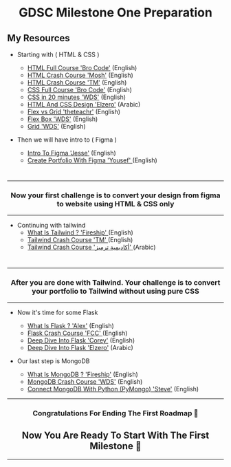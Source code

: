 <h1 align = 'center' >GDSC Milestone One Preparation </h1>

## My Resources


* Starting with ( HTML & CSS )
  * [HTML Full Course 'Bro Code'](https://www.youtube.com/watch?v=HD13eq_Pmp8&t=1s&ab_channel=BroCode) (English)
  * [HTML Crash Course 'Mosh'](https://www.youtube.com/watch?v=qz0aGYrrlhU&t=479s&ab_channel=ProgrammingwithMosh) (English)
  * [HTML Crash Course 'TM'](https://www.youtube.com/watch?v=UB1O30fR-EE&t=1537s&ab_channel=TraversyMedia) (English) 
  * [CSS Full Course 'Bro Code'](https://www.youtube.com/watch?v=wRNinF7YQqQ&t=1747s&ab_channel=BroCode) (English)
  * [CSS in 20 minutes 'WDS'](https://www.youtube.com/watch?v=1PnVor36_40&ab_channel=WebDevSimplified) (English)
  * [HTML And CSS Design 'Elzero'](https://www.youtube.com/watch?v=_-eh8cwGGwg&ab_channel=ElzeroWebSchool) (Arabic)
  * [Flex vs Grid 'theteachr'](https://www.youtube.com/watch?v=hT9ABJyOzwM&ab_channel=theteachr) (English)
  * [Flex Box 'WDS'](https://www.youtube.com/watch?v=fYq5PXgSsbE&ab_channel=WebDevSimplified) (English)
  * [Grid 'WDS'](https://www.youtube.com/watch?v=9zBsdzdE4sM&t=103s&ab_channel=WebDevSimplified) (English)
  

* Then we will have intro to ( Figma )
    * [Intro To Figma 'Jesse'](https://www.youtube.com/watch?v=jk1T0CdLxwU&ab_channel=JesseShowalter) (English)
    * [Create Portfolio With Figma 'Yousef' ](https://www.youtube.com/watch?v=vO2eO_DSvYY&t=294s&ab_channel=YosefAgil) (English)

# 

---
<h3 align = 'center'>Now your first challenge is to convert your design from figma to website using HTML & CSS only</h3>

---


* Continuing with tailwind 
    * [What Is Tailwind ? 'Fireship' ](https://www.youtube.com/watch?v=mr15Xzb1Ook&ab_channel=Fireship) (English)
    * [Tailwind Crash Course 'TM' ](https://www.youtube.com/watch?v=dFgzHOX84xQ&ab_channel=TraversyMedia) (English)
    * [Tailwind Crash Course 'أكاديمية ترميز' ](https://www.youtube.com/watch?v=Pk3hhCJG2Dk&ab_channel=%D8%A3%D9%83%D8%A7%D8%AF%D9%8A%D9%85%D9%8A%D8%A9%D8%AA%D8%B1%D9%85%D9%8A%D8%B2) (Arabic)

# 

---
<h3 align = 'center'>After you are done with Tailwind. Your challenge is to convert your portfolio to Tailwind without using pure CSS</h3>

---
* Now it's time for some Flask 
    * [What Is Flask ? 'Alex'](https://www.youtube.com/watch?v=2BbuB8QP1D4&ab_channel=AlexLugo) (English)
    * [Flask Crash Course 'FCC' ](https://www.youtube.com/watch?v=Z1RJmh_OqeA&t=1734s&ab_channel=freeCodeCamp.org) (English)
    * [Deep Dive Into Flask 'Corey'](https://www.youtube.com/watch?v=MwZwr5Tvyxo&list=PL-osiE80TeTs4UjLw5MM6OjgkjFeUxCYH&ab_channel=CoreySchafer) (English)
    * [Deep Dive Into Flask 'Elzero'](https://www.youtube.com/watch?v=Ze_lPWFQmXI&list=PLDoPjvoNmBAyE_gei5d18qkfIe-Z8mocs&index=133&ab_channel=ElzeroWebSchool) (Arabic)


* Our last step is MongoDB 
    * [What Is MongoDB ? 'Fireship'](https://www.youtube.com/watch?v=-bt_y4Loofg&t=30s&ab_channel=Fireship) (English)
    * [MongoDB Crash Course 'WDS'](https://www.youtube.com/watch?v=ofme2o29ngU&t=960s&ab_channel=WebDevSimplified) (English)
    * [Connect MongoDB With Python (PyMongo) 'Steve'](https://www.youtube.com/watch?v=GJCKIGeK3qc&ab_channel=Coding101withSteve) (English)


---
<h3 align = 'center'>Congratulations For Ending The First Roadmap 	👏</h3>
<h2 align = 'center'>Now You Are Ready To Start With The First Milestone 	💪</h2>


---